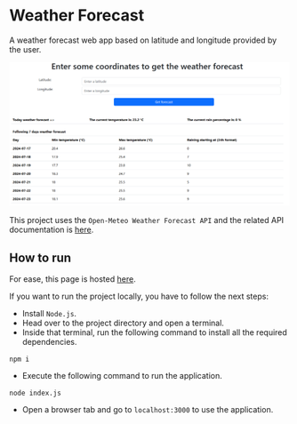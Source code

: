 # Weather Forecast

A weather forecast web app based on latitude and longitude provided by the user. 

![Weather Forecast app](./src/public/images/weather-forecast.png)


This project uses the `Open-Meteo Weather Forecast API` and the related API documentation is [here](https://open-meteo.com/en/docs).

## How to run

For ease, this page is hosted [here]().

If you want to run the project locally, you have to follow the next steps:

- Install `Node.js`.
- Head over to the project directory and open a terminal.
- Inside that terminal, run the following command to install all the required dependencies.
``` 
npm i 
``` 
- Execute the following command to run the application.
```
node index.js
```

- Open a browser tab and go to `localhost:3000` to use the application.

